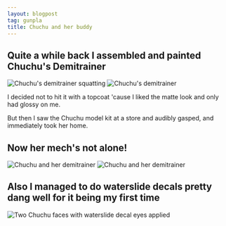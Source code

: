 ```yaml
---
layout: blogpost
tag: gunpla
title: Chuchu and her buddy
---
```


## Quite a while back I assembled and painted Chuchu's Demitrainer

<div class="image-container">
<img class="halfimage" src="/assets/images/chuchu/alone_squat.jpg" alt="Chuchu's demitrainer squatting">
<img class="halfimage" src="/assets/images/chuchu/alone.jpg" alt="Chuchu's demitrainer">
</div>

<!--more-->

I decided not to hit it with a topcoat 'cause I liked the matte look and only had glossy on me.

But then I saw the Chuchu model kit at a store and audibly gasped, and immediately took her home.

## Now her mech's not alone!

<div class="image-container">
<img class="halfimage" src="/assets/images/chuchu/closeup.jpg" alt="Chuchu and her demitrainer">
<img class="halfimage" src="/assets/images/chuchu/high_pose.jpg" alt="Chuchu and her demitrainer">
</div>

## Also I managed to do waterslide decals pretty dang well for it being my first time

<div class="image-container">
<img class="halfimage" src="/assets/images/chuchu/faces.jpg" alt="Two Chuchu faces with waterslide decal eyes applied">
</div>
